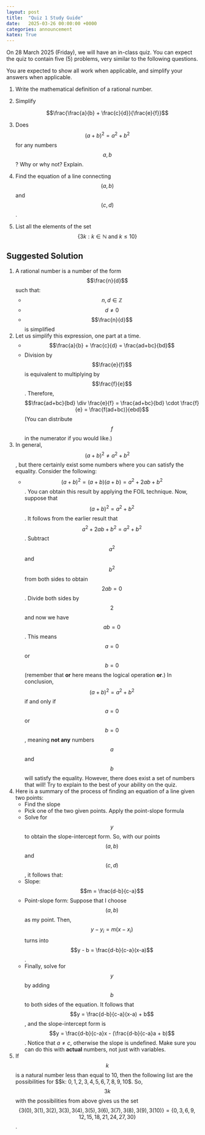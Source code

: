 ```yaml
---
layout: post
title:  "Quiz 1 Study Guide"
date:   2025-03-26 00:00:00 +0000
categories: announcement
katex: True
---
```


On 28 March 2025 (Friday), we will have an in-class quiz. You can expect the quiz to contain five (5) problems, very similar to the following questions.

You are expected to show all work when applicable, and simplify your answers when applicable.

1. Write the mathematical definition of a rational number.
2. Simplify

    $$\frac{\frac{a}{b} + \frac{c}{d}}{\frac{e}{f}}$$
3. Does $$(a + b)^2 = a^2 + b^2$$ for any numbers $$a,b$$? Why or why not? Explain.
4. Find the equation of a line connecting $$(a,b)$$ and $$(c,d)$$.
5. List all the elements of the set $$\{3k: k \in \mathbb{N} \text{ and } k \leq 10\}$$

## Suggested Solution

1. A rational number is a number of the form $$\frac{n}{d}$$ such that:
    - $$n, d \in \mathbb{Z}$$
    - $$d \not = 0$$
    - $$\frac{n}{d}$$ is simplified
2. Let us simplify this expression, one part at a time.
    - $$\frac{a}{b} + \frac{c}{d} = \frac{ad+bc}{bd}$$
    - Division by $$\frac{e}{f}$$ is equivalent to multiplying by $$\frac{f}{e}$$. 
    Therefore,
    $$\frac{ad+bc}{bd} \div \frac{e}{f} = \frac{ad+bc}{bd} \cdot \frac{f}{e} = \frac{f(ad+bc)}{ebd}$$
    (You can distribute $$f$$ in the numerator if you would like.)
3.  In general, $$(a+b)^2 \not = a^2 + b^2$$, but there certainly exist some numbers where you can satisfy the equality. Consider the following:
    - $$(a+b)^2 = (a+b)(a+b) = a^2 + 2ab + b^2$$. You can obtain this result by applying the FOIL technique.
    Now, suppose that $$(a+b)^2 = a^2 + b^2$$. It follows from the earlier result that $$a^2 + 2ab + b^2 = a^2 + b^2$$. Subtract $$a^2$$ and $$b^2$$ from both sides to obtain
    $$2ab = 0$$.
    Divide both sides by $$2$$ and now we have $$ab = 0$$. This means $$a = 0$$ or $$b = 0$$ (remember that __or__ here means the logical operation __or__.)
    In conclusion, $$(a+b)^2 = a^2 + b^2$$ if and only if $$a = 0$$ or $$b = 0$$, meaning **not any** numbers $$a$$ and $$b$$ will satisfy the equality. However, there does exist a set of numbers that will!
    Try to explain to the best of your ability on the quiz.
4.  Here is a summary of the process of finding an equation of a line given two points:
    - Find the slope
    - Pick one of the two given points. Apply the point-slope formula
    - Solve for $$y$$ to obtain the slope-intercept form.
    So, with our points $$(a,b)$$ and $$(c,d)$$, it follows that:
    - Slope: $$m = \frac{d-b}{c-a}$$
    - Point-slope form: Suppose that I choose $$(a,b)$$ as my point. Then, $$y-y_i = m(x-x_i)$$ turns into $$y - b = \frac{d-b}{c-a}(x-a)$$.
    - Finally, solve for $$y$$ by adding $$b$$ to both sides of the equation. It follows that $$y = \frac{d-b}{c-a}(x-a) + b$$, and the slope-intercept form is
    $$y = \frac{d-b}{c-a}x - (\frac{d-b}{c-a}a + b)$$. Notice that $a \not = c$, otherwise the slope is undefined.
    Make sure you can do this with __actual__ numbers, not just with variables.
5.  If $$k$$ is a natural number less than equal to 10, then the following list are the possibilities for $$k: $0,1,2,3,4,5,6,7,8,9,10$$.
    So, $$3k$$ with the possibilities from above gives us the set $$\{3(0),3(1),3(2),3(3),3(4),3(5),3(6),3(7),3(8),3(9),3(10)\} = \{0,3,6,9,12,15,18,21,24,27,30\}$$.